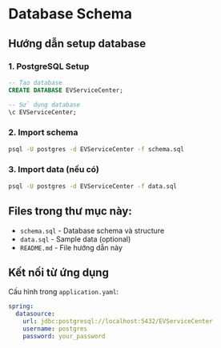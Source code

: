# Database Schema

## Hướng dẫn setup database

### 1. PostgreSQL Setup
```sql
-- Tạo database
CREATE DATABASE EVServiceCenter;

-- Sử dụng database
\c EVServiceCenter;
```

### 2. Import schema
```bash
psql -U postgres -d EVServiceCenter -f schema.sql
```

### 3. Import data (nếu có)
```bash
psql -U postgres -d EVServiceCenter -f data.sql
```

## Files trong thư mục này:
- `schema.sql` - Database schema và structure
- `data.sql` - Sample data (optional)
- `README.md` - File hướng dẫn này

## Kết nối từ ứng dụng
Cấu hình trong `application.yaml`:
```yaml
spring:
  datasource:
    url: jdbc:postgresql://localhost:5432/EVServiceCenter
    username: postgres
    password: your_password
```
